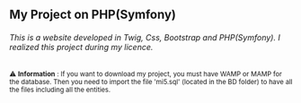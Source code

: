 ## My Project on PHP(Symfony)
###### This is a website developed in Twig, Css, Bootstrap and PHP(Symfony). I realized this project during my licence.

<sub> :warning: **Information** : If you want to download my project, you must have WAMP or MAMP for the database. Then you need to import the file 'mi5.sql' (located in the BD folder) to have all the files including all the entities. </sub>
